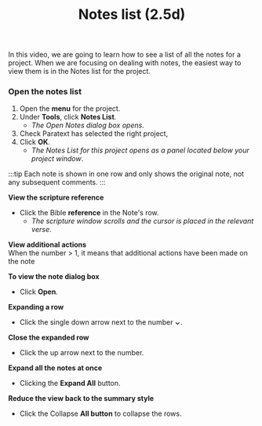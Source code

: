 ﻿---
title:  Notes list (2.5d)
---
In this video, we are going to learn how to see a list of all the notes for a project. When we are focusing on dealing with notes, the easiest way to view them is in the Notes list for the project.

### Open the notes list

1.  Open the **menu** for the project.
1.  Under **Tools**, click **Notes List**.
    -  *The Open Notes dialog box opens*.
1.  Check Paratext has selected the right project,
1.  Click **OK**.
     -  *The Notes List for this project opens as a panel located below your project window*.

:::tip
Each note is shown in one row and only shows the original note, not any subsequent comments.
:::

**View the scripture reference**  
-  Click the Bible **reference** in the Note's row.
    -  *The scripture window scrolls and the cursor is placed in the relevant verse*.

**View additional actions**  
When the number \> 1, it means that additional actions have been made on the note

**To view the note dialog box**  
-  Click **Open**.

**Expanding a row**  
-  Click the single down arrow next to the number **⌄**.

**Close the expanded row**  
-  Click the up arrow next to the number.

**Expand all the notes at once**  
-  Clicking the **Expand All** button.

**Reduce the view back to the summary style**  
-  Click the Collapse **All button** to collapse the rows.

